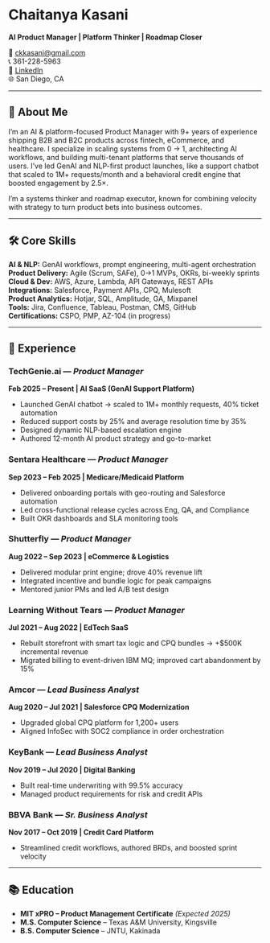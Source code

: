 # Chaitanya Kasani

**AI Product Manager | Platform Thinker | Roadmap Closer**

📧 [ckkasani@gmail.com](mailto:ckkasani@gmail.com)  
📞 361-228-5963  
🔗 [LinkedIn](https://www.linkedin.com/in/chaitanyakproductconsultant/)  
🌐 San Diego, CA  

---

## 🚀 About Me
I’m an AI & platform-focused Product Manager with 9+ years of experience shipping B2B and B2C products across fintech, eCommerce, and healthcare. I specialize in scaling systems from 0 → 1, architecting AI workflows, and building multi-tenant platforms that serve thousands of users. I’ve led GenAI and NLP-first product launches, like a support chatbot that scaled to 1M+ requests/month and a behavioral credit engine that boosted engagement by 2.5×.

I’m a systems thinker and roadmap executor, known for combining velocity with strategy to turn product bets into business outcomes.

---

## 🛠️ Core Skills

**AI & NLP:** GenAI workflows, prompt engineering, multi-agent orchestration  
**Product Delivery:** Agile (Scrum, SAFe), 0→1 MVPs, OKRs, bi-weekly sprints  
**Cloud & Dev:** AWS, Azure, Lambda, API Gateways, REST APIs  
**Integrations:** Salesforce, Payment APIs, CPQ, Mulesoft  
**Product Analytics:** Hotjar, SQL, Amplitude, GA, Mixpanel  
**Tools:** Jira, Confluence, Tableau, Postman, CMS, GitHub  
**Certifications:** CSPO, PMP, AZ-104 (in progress)  

---

## 💼 Experience

### TechGenie.ai — *Product Manager*  
**Feb 2025 – Present | AI SaaS (GenAI Support Platform)**  
- Launched GenAI chatbot → scaled to 1M+ monthly requests, 40% ticket automation  
- Reduced support costs by 25% and average resolution time by 35%  
- Designed dynamic NLP-based escalation engine  
- Authored 12-month AI product strategy and go-to-market  

### Sentara Healthcare — *Product Manager*  
**Sep 2023 – Feb 2025 | Medicare/Medicaid Platform**  
- Delivered onboarding portals with geo-routing and Salesforce automation  
- Led cross-functional release cycles across Eng, QA, and Compliance  
- Built OKR dashboards and SLA monitoring tools  

### Shutterfly — *Product Manager*  
**Aug 2022 – Sep 2023 | eCommerce & Logistics**  
- Delivered modular print engine; drove 40% revenue lift  
- Integrated incentive and bundle logic for peak campaigns  
- Mentored junior PMs and led A/B test design  

### Learning Without Tears — *Product Manager*  
**Jul 2021 – Aug 2022 | EdTech SaaS**  
- Rebuilt storefront with smart tax logic and CPQ bundles → +$500K incremental revenue  
- Migrated billing to event-driven IBM MQ; improved cart abandonment by 15%  

### Amcor — *Lead Business Analyst*  
**Aug 2020 – Jul 2021 | Salesforce CPQ Modernization**  
- Upgraded global CPQ platform for 1,200+ users  
- Aligned InfoSec with SOC2 compliance in order orchestration  

### KeyBank — *Lead Business Analyst*  
**Nov 2019 – Jul 2020 | Digital Banking**  
- Built real-time underwriting with 99.5% accuracy  
- Managed product requirements for risk and credit APIs  

### BBVA Bank — *Sr. Business Analyst*  
**Nov 2017 – Oct 2019 | Credit Card Platform**  
- Streamlined credit workflows, authored BRDs, and boosted sprint velocity  

---

## 📚 Education

- **MIT xPRO – Product Management Certificate** *(Expected 2025)*  
- **M.S. Computer Science** – Texas A&M University, Kingsville  
- **B.S. Computer Science** – JNTU, Kakinada
